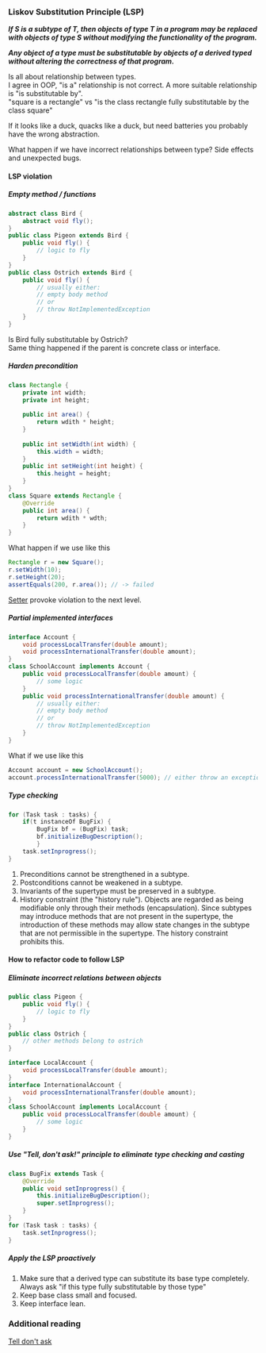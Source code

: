 ### Liskov Substitution Principle (LSP)

_**If S is a subtype of T, then objects of type T in a program may be replaced with objects of type S without modifying the functionality of the program.**_

_**Any object of a type must be substitutable by objects of a derived typed without altering the correctness of that program.**_

Is all about relationship between types.  
I agree in OOP, "is a" relationship is not correct. A more suitable relationship is "is substitutable by".  
"square is a rectangle" vs "is the class rectangle fully substitutable by the class square"

If it looks like a duck, quacks like a duck, but need batteries you probably have the wrong abstraction.

What happen if we have incorrect relationships between type? Side effects and unexpected bugs.

#### LSP violation

##### Empty method / functions

```java
abstract class Bird {
    abstract void fly();
}
public class Pigeon extends Bird {
    public void fly() {
        // logic to fly
    }
}
public class Ostrich extends Bird {
    public void fly() {
        // usually either:
        // empty body method
        // or
        // throw NotImplementedException
    }
}
```

Is Bird fully substitutable by Ostrich?  
Same thing happened if the parent is concrete class or interface.

##### Harden precondition

```java
class Rectangle {
    private int width;
    private int height;
    
    public int area() {
        return wdith * height;
    }
    
    public int setWidth(int width) {
        this.width = width;
    }
    public int setHeight(int height) {
        this.height = height;
    }
}
class Square extends Rectangle {
    @Override
    public int area() {
        return wdith * wdth;
    }
}
```

What happen if we use like this  
```java
Rectangle r = new Square();
r.setWidth(10);
r.setHeight(20);
assertEquals(200, r.area()); // -> failed
```

[Setter](https://github.com/bluething/cleancode/tree/main/06%20Object%20and%20Data%20Structure#never-use-getter-and-setter) provoke violation to the next level.

##### Partial implemented interfaces

```java
interface Account {
    void processLocalTransfer(double amount);
    void processInternationalTransfer(double amount);
}
class SchoolAccount implements Account {
    public void processLocalTransfer(double amount) {
        // some logic
    }
    public void processInternationalTransfer(double amount) {
        // usually either:
        // empty body method
        // or
        // throw NotImplementedException
    }
}
```

What if we use like this  
```java
Account account = new SchoolAccount();
account.processInternationalTransfer(5000); // either throw an exception or broken because empty body method
```

##### Type checking

```java
for (Task task : tasks) {
    if(t instanceOf BugFix) {
        BugFix bf = (BugFix) task;
        bf.initializeBugDescription();
        }
    task.setInprogress();
}
```

1. Preconditions cannot be strengthened in a subtype.  
2. Postconditions cannot be weakened in a subtype.  
3. Invariants of the supertype must be preserved in a subtype.  
4. History constraint (the "history rule"). Objects are regarded as being modifiable only through their methods (encapsulation). Since subtypes may introduce methods that are not present in the supertype, the introduction of these methods may allow state changes in the subtype that are not permissible in the supertype. The history constraint prohibits this.

#### How to refactor code to follow LSP

##### Eliminate incorrect relations between objects

```java
public class Pigeon {
    public void fly() {
        // logic to fly
    }
}
public class Ostrich {
    // other methods belong to ostrich
}
```

```java
interface LocalAccount {
    void processLocalTransfer(double amount);
}
interface InternationalAccount {
    void processInternationalTransfer(double amount);
}
class SchoolAccount implements LocalAccount {
    public void processLocalTransfer(double amount) {
        // some logic
    }
}
```

##### Use "Tell, don't ask!" principle to eliminate type checking and casting

```java
class BugFix extends Task {
    @Override
    public void setInprogress() {
        this.initializeBugDescription();
        super.setInprogress();
    }
}
for (Task task : tasks) {
    task.setInprogress();
}
```

##### Apply the LSP proactively

1. Make sure that a derived type can substitute its base type completely. Always ask "if this type fully substitutable by those type"  
2. Keep base class small and focused.  
3. Keep interface lean.

### Additional reading

[Tell don't ask](https://martinfowler.com/bliki/TellDontAsk.html)